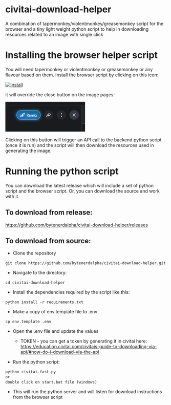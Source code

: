 # civitai-download-helper
A combination of tapermonkey/violentmonkey/greasemonkey script for the browser and a tiny light weight python script to help in downloading resources related to an image with single click

# Installing the browser helper script
You will need tapermonkey or violentmonkey or greasemonkey or any flavour based on them.
Install the browser script by clicking on this icon:

[![install](https://user-images.githubusercontent.com/118488816/202579095-03336ed4-80ae-4066-b764-3636772a4fb6.png)](https://raw.githubusercontent.com/bytenerdalpha/civitai-download-helper/main/civitai-monkey.user.js)

it will override the close button on the image pages:

![img.png](img.png)

Clicking on this button will trigger an API call to the backend python script (once it is run) and the script will then download the resources used in generating the image.

# Running the python script
You can download the latest release which will include a set of python script and the browser script. Or, you can 
download the source and work with it.

## To download from release: 
https://github.com/bytenerdalpha/civitai-download-helper/releases

## To download from source:
* Clone the repository
```shell
git clone https://github.com/bytenerdalpha/civitai-download-helper.git
```
* Navigate to the directory:
```shell
cd civitai-download-helper
```

* Install the dependencies required by the script like this:
```shell
python install -r requirements.txt
```

* Make a copy of env.template file to .env
```shell
cp env.template .env
```

* Open the .env file and update the values
  * TOKEN - you can get a token by generating it in civitai here: https://education.civitai.com/civitais-guide-to-downloading-via-api/#how-do-i-download-via-the-api

* Run the python script:
```shell
python civitai-fast.py
or
double click on start.bat file (windows)
```

* This will run the python server and will listen for download instructions from the browser script
